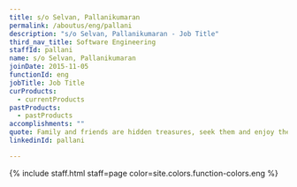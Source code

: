 ```yaml
---
title: s/o Selvan, Pallanikumaran
permalink: /aboutus/eng/pallani
description: "s/o Selvan, Pallanikumaran - Job Title"
third_nav_title: Software Engineering
staffId: pallani
name: s/o Selvan, Pallanikumaran
joinDate: 2015-11-05
functionId: eng
jobTitle: Job Title
curProducts:
  - currentProducts
pastProducts:
  - pastProducts
accomplishments: ""
quote: Family and friends are hidden treasures, seek them and enjoy their riches.
linkedinId: pallani

---
```


{% include staff.html staff=page color=site.colors.function-colors.eng %}
